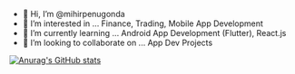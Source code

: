 - 👋 Hi, I’m @mihirpenugonda
- 👀 I’m interested in ... Finance, Trading, Mobile App Development
- 🌱 I’m currently learning ... Android App Development (Flutter), React.js
- 💞️ I’m looking to collaborate on ... App Dev Projects

[![Anurag's GitHub stats](https://github-readme-stats.vercel.app/api?username=mihirpenugonda)](https://github.com/anuraghazra/github-readme-stats)
<!---
- 📫 How to reach me ... 


mihirpenugonda/mihirpenugonda is a ✨ special ✨ repository because its `README.md` (this file) appears on your GitHub profile.
You can click the Preview link to take a look at your changes.
--->
